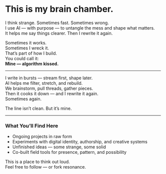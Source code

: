 # This is my brain chamber.  
I think strange. Sometimes fast. Sometimes wrong.  
I use AI — with purpose — to untangle the mess and shape what matters.  
It helps me say things clearer. Then I rewrite it again.

Sometimes it works.  
Sometimes I wreck it.  
That’s part of how I build.  
You could call it:  
**Mine — algorithm kissed.**

---

I write in bursts — stream first, shape later.  
AI helps me filter, stretch, and rebuild.  
We brainstorm, pull threads, gather pieces.  
Then it cooks it down — and I rewrite it again.  
Sometimes again.  

The line isn’t clean. But it’s mine.

---

### What You’ll Find Here  
- Ongoing projects in raw form  
- Experiments with digital identity, authorship, and creative systems  
- Unfinished ideas — some strange, some solid  
- Co-built field tools for presence, pattern, and possibility

This is a place to think out loud.  
Feel free to follow — or fork resonance.
